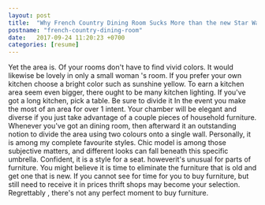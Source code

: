 ```yaml
---
layout: post
title:  "Why French Country Dining Room Sucks More than the new Star War"
postname: "french-country-dining-room"
date:   2017-09-24 11:20:23 +0700
categories: [resume]
---
```

Yet the area is. Of your rooms don't have to find vivid colors. It would likewise be lovely in only a small woman 's room. If you prefer your own kitchen choose a bright color such as sunshine yellow. To earn a kitchen area seem even bigger, there ought to be many kitchen lighting. If you've got a long kitchen, pick a table. Be sure to divide it In the event you make the most of an area for over 1 intent. Your chamber will be elegant and diverse if you just take advantage of a couple pieces of household furniture. Whenever you've got an dining room, then afterward it an outstanding notion to divide the area using two colours onto a single wall. Personally, it is among my complete favourite styles. Chic model is among those subjective matters, and different looks can fall beneath this specific umbrella. Confident, it is a style for a seat. howeverit's unusual for parts of furniture. You might believe it is time to eliminate the furniture that is old and get one that is new. If you cannot see for time for you to buy furniture, but still need to receive it in prices thrift shops may become your selection. Regrettably , there's not any perfect moment to buy furniture.
